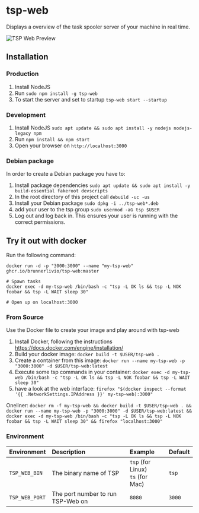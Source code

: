 # tsp-web

Displays a overview of the task spooler server of your machine in real time.

![TSP Web Preview](http://i.imgur.com/5TL7OeP.jpg)


## Installation

### Production

1. Install NodeJS
1. Run `sudo npm install -g tsp-web`
1. To start the server and set to startup `tsp-web start --startup`

### Development

1. Install NodeJS `sudo apt update && sudo apt install -y nodejs nodejs-legacy npm`
1. Run `npm install && npm start`
1. Open your browser on `http://localhost:3000`

### Debian package

In order to create a Debian package you have to:

1. Install package dependencies `sudo apt update && sudo apt install -y build-essential fakeroot devscripts`
1. In the root directory of this project call `debuild -uc -us`
1. Install your Debian package `sudo dpkg -i ../tsp-web*.deb`
1. add your user to the tsp group `sudo usermod -aG tsp $USER`
1. Log out and log back in. This ensures your user is running with the correct permissions.

## Try it out with docker

Run the following command:

```
docker run -d -p "3000:3000" --name "my-tsp-web" ghcr.io/brunnerlivio/tsp-web:master

# Spawn tasks
docker exec -d my-tsp-web /bin/bash -c "tsp -L OK ls && tsp -L NOK foobar && tsp -L WAIT sleep 30"

# Open up on localhost:3000
```

### From Source


Use the Docker file to create your image and play around with tsp-web

1. Install Docker, following the instructions https://docs.docker.com/engine/installation/
1. Build your docker image: `docker build -t $USER/tsp-web .`
1. Create a container from this image: `docker run --name my-tsp-web -p "3000:3000" -d $USER/tsp-web:latest`
1. Execute some tsp commands in your container: `docker exec -d my-tsp-web /bin/bash -c "tsp -L OK ls && tsp -L NOK foobar && tsp -L WAIT sleep 30"`
1. have a look at the web interface: `firefox "$(docker inspect --format '{{ .NetworkSettings.IPAddress }}' my-tsp-web):3000"`

Oneliner: `docker rm -f my-tsp-web && docker build -t $USER/tsp-web . && docker run --name my-tsp-web -p "3000:3000" -d $USER/tsp-web:latest && docker exec -d my-tsp-web /bin/bash -c "tsp -L OK ls && tsp -L NOK foobar && tsp -L WAIT sleep 30" && firefox "localhost:3000"`

### Environment

| Environment    | Description                       | Example                                 | Default |
|:---------------|:----------------------------------|:----------------------------------------|:--------|
| `TSP_WEB_BIN`  | The binary name of TSP            | `tsp` (for Linux) <br /> `ts` (for Mac) | `tsp`   |
| `TSP_WEB_PORT` | The port number to run TSP-Web on | `8080`                                  | `3000`  |